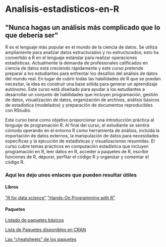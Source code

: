 # Analisis-estadisticos-en-R
## "Nunca hagas un análisis más complicado que lo que debería ser"

R es el lenguaje más popular en el mundo de la ciencia de datos. Se utiliza ampliamente para analizar datos estructurados y no estructurados; esto ha convertido a R en el lenguaje estándar para realizar operaciones estadísticas. Actualmente la demanda de profesionales calificados en ciencia de datos está creciendo rápidamente y este curso pretende preparar a los estudiantes para enfrentar los desafíos del análisis de datos del mundo real.
En lugar de cubrir todas las habilidades de R que se puedan necesitar, la idea es construir una base sólida para generar un aprendizaje autónomo. Este curso está diseñado para ayudar a los estudiantes a desarrollar un conjunto de habilidades que incluyen programación, gestión de datos, visualización de datos, organización de archivos, análisis básicos de estadística (modelados) y preparación de documentos reproducibles con RStudio.

Este curso tiene como objetivo proporcionar una introducción práctica al lenguaje de programación R. Al final del curso, el estudiante se sentirá cómodo operando en el entorno R como herramienta de análisis, incluida la importación de datos externos, la manipulación de datos para necesidades específicas y la ejecución de estadísticas y visualizaciones resumidas.
El curso cubre temas prácticos en computación estadística que incluyen programación en R, leer datos en R, acceder a paquetes de R, escribir funciones de R, depurar, perfilar el código R y organizar y comentar el código R.


### Aquí les dejo unos enlaces que pueden resultar útiles

#### Libros
["R for data science"](https://r4ds.had.co.nz/)
["Hands-On Programming with R"](https://rstudio-education.github.io/hopr/)


#### Paquetes
[Listado de paquetes básicos](https://support.rstudio.com/hc/en-us/articles/201057987-Quick-list-of-useful-R-packages)

[Lista de Paquetes disponibles en CRAN](https://cran.r-project.org/web/packages/available_packages_by_name.html)

[Las "cheatsheets" de los paquetes](https://rstudio.cloud/learn/cheat-sheets)

